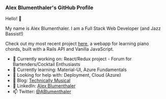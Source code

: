 ### Alex Blumenthaler's GitHub Profile  

Hello! 👋

My name is Alex Blumenthaler. I am a Full Stack Web Developer (and Jazz Bassist!)

Check out my most recent project [here](https://github.com/blumenthaler/Piano-Chords), a webapp for learning piano chords, built with a Rails API and Vanilla JavaScript.

- 🔭 Currently working on: React/Redux project - Forum for Bartenders/Cocktail Enthusiasts
- 🌱 Currently learning: Material-UI, Azure Fundamentals
- 🤔 Looking for help with: Deployment, Cloud (Azure)
- 📝 Blog: [Technically Musical](https://blumenthaler.github.io/)
- 🤝 LinkedIn: [Alex Blumenthaler](https://www.linkedin.com/in/blumenthaler/)
- 📫 Twitter: [@ABlumenthaler](https://twitter.com/ABlumenthaler)
